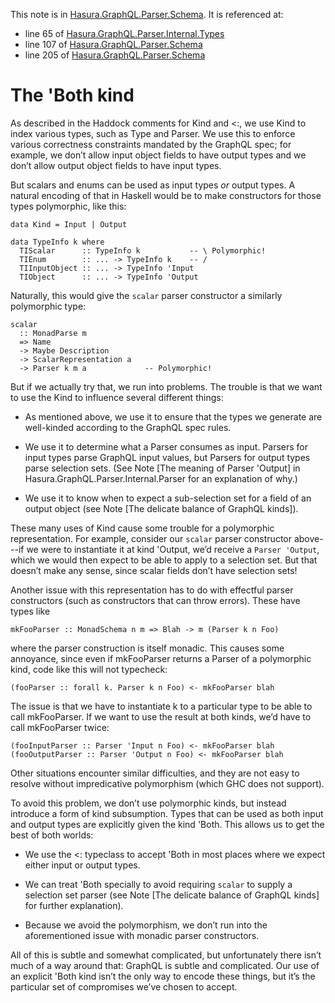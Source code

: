 This note is in [Hasura.GraphQL.Parser.Schema](https://github.com/hasura/graphql-engine/blob/master/server/src-lib/Hasura/GraphQL/Parser/Schema.hs#L112).
It is referenced at:
  - line 65 of [Hasura.GraphQL.Parser.Internal.Types](https://github.com/hasura/graphql-engine/blob/master/server/src-lib/Hasura/GraphQL/Parser/Internal/Types.hs#L65)
  - line 107 of [Hasura.GraphQL.Parser.Schema](https://github.com/hasura/graphql-engine/blob/master/server/src-lib/Hasura/GraphQL/Parser/Schema.hs#L107)
  - line 205 of [Hasura.GraphQL.Parser.Schema](https://github.com/hasura/graphql-engine/blob/master/server/src-lib/Hasura/GraphQL/Parser/Schema.hs#L205)

# The 'Both kind

As described in the Haddock comments for Kind and <:, we use Kind to index
various types, such as Type and Parser. We use this to enforce various
correctness constraints mandated by the GraphQL spec; for example, we don’t
allow input object fields to have output types and we don’t allow output object
fields to have input types.

But scalars and enums can be used as input types *or* output types. A natural
encoding of that in Haskell would be to make constructors for those types
polymorphic, like this:

    data Kind = Input | Output

    data TypeInfo k where
      TIScalar      :: TypeInfo k           -- \ Polymorphic!
      TIEnum        :: ... -> TypeInfo k    -- /
      TIInputObject :: ... -> TypeInfo 'Input
      TIObject      :: ... -> TypeInfo 'Output

Naturally, this would give the `scalar` parser constructor a similarly
polymorphic type:

    scalar
      :: MonadParse m
      => Name
      -> Maybe Description
      -> ScalarRepresentation a
      -> Parser k m a             -- Polymorphic!

But if we actually try that, we run into problems. The trouble is that we want
to use the Kind to influence several different things:

  * As mentioned above, we use it to ensure that the types we generate are
    well-kinded according to the GraphQL spec rules.

  * We use it to determine what a Parser consumes as input. Parsers for input
    types parse GraphQL input values, but Parsers for output types parse
    selection sets. (See Note [The meaning of Parser 'Output] in
    Hasura.GraphQL.Parser.Internal.Parser for an explanation of why.)

  * We use it to know when to expect a sub-selection set for a field of an
    output object (see Note [The delicate balance of GraphQL kinds]).

These many uses of Kind cause some trouble for a polymorphic representation. For
example, consider our `scalar` parser constructor above---if we were to
instantiate it at kind 'Output, we’d receive a `Parser 'Output`, which we would
then expect to be able to apply to a selection set. But that doesn’t make any
sense, since scalar fields don’t have selection sets!

Another issue with this representation has to do with effectful parser
constructors (such as constructors that can throw errors). These have types like

    mkFooParser :: MonadSchema n m => Blah -> m (Parser k n Foo)

where the parser construction is itself monadic. This causes some annoyance,
since even if mkFooParser returns a Parser of a polymorphic kind, code like this
will not typecheck:

    (fooParser :: forall k. Parser k n Foo) <- mkFooParser blah

The issue is that we have to instantiate k to a particular type to be able to
call mkFooParser. If we want to use the result at both kinds, we’d have to call
mkFooParser twice:

    (fooInputParser :: Parser 'Input n Foo) <- mkFooParser blah
    (fooOutputParser :: Parser 'Output n Foo) <- mkFooParser blah

Other situations encounter similar difficulties, and they are not easy to
resolve without impredicative polymorphism (which GHC does not support).

To avoid this problem, we don’t use polymorphic kinds, but instead introduce a
form of kind subsumption. Types that can be used as both input and output types
are explicitly given the kind 'Both. This allows us to get the best of both
worlds:

  * We use the <: typeclass to accept 'Both in most places where we expect
    either input or output types.

  * We can treat 'Both specially to avoid requiring `scalar` to supply a
    selection set parser (see Note [The delicate balance of GraphQL kinds] for
    further explanation).

  * Because we avoid the polymorphism, we don’t run into the aforementioned
    issue with monadic parser constructors.

All of this is subtle and somewhat complicated, but unfortunately there isn’t
much of a way around that: GraphQL is subtle and complicated. Our use of an
explicit 'Both kind isn’t the only way to encode these things, but it’s the
particular set of compromises we’ve chosen to accept.

